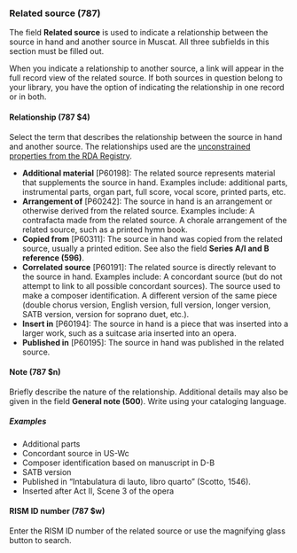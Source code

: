 ### Related source (787)

The field **Related source** is used to indicate a relationship between the source in hand and another source in Muscat. All three subfields in this section must be filled out.

When you indicate a relationship to another source, a link will appear in the full record view of the related source. If both sources in question belong to your library, you have the option of indicating the relationship in one record or in both.

#### Relationship (787 $4)

Select the term that describes the relationship between the source in hand and another source. The relationships used are the [unconstrained properties from the RDA Registry](http://www.rdaregistry.info/Elements/u/%20).

- **Additional material** [P60198]: The related source represents material that supplements the source in hand. Examples include: additional parts, instrumental parts, organ part, full score, vocal score, printed parts, etc.
- **Arrangement of** [P60242]: The source in hand is an arrangement or otherwise derived from the related source. Examples include: A contrafacta made from the related source. A chorale arrangement of the related source, such as a printed hymn book.
- **Copied from** [P60311]: The source in hand was copied from the related source, usually a printed edition. See also the field **Series A/I and B reference (596)**.
- **Correlated source** [P60191]: The related source is directly relevant to the source in hand. Examples include: A concordant source (but do not attempt to link to all possible concordant sources). The source used to make a composer identification. A different version of the same piece (double chorus version, English version, full version, longer version, SATB version, version for soprano duet, etc.).
- **Insert in** [P60194]: The source in hand is a piece that was inserted into a larger work, such as a suitcase aria inserted into an opera.
- **Published in** [P60195]: The source in hand was published in the related source.

#### Note (787 $n)

Briefly describe the nature of the relationship. Additional details may also be given in the field **General note (500**). Write using your cataloging language.

##### Examples

- Additional parts
- Concordant source in US-Wc
- Composer identification based on manuscript in D-B
- SATB version
- Published in “Intabulatura di lauto, libro quarto” (Scotto, 1546).
- Inserted after Act II, Scene 3 of the opera

#### RISM ID number (787 $w)

Enter the RISM ID number of the related source or use the magnifying glass button to search.

